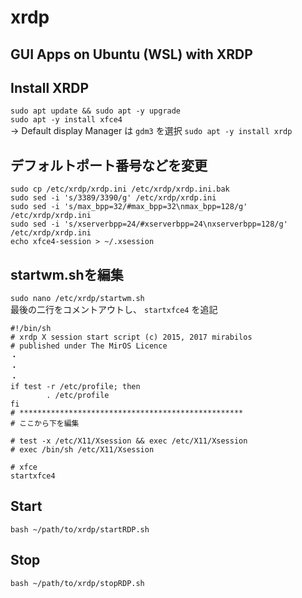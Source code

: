 # xrdp

## GUI Apps on Ubuntu (WSL)  with XRDP

## Install XRDP  
`sudo apt update && sudo apt -y upgrade`  
`sudo apt -y install xfce4`  
  → Default display Manager は `gdm3` を選択
`sudo apt -y install xrdp`  


## デフォルトポート番号などを変更  
`sudo cp /etc/xrdp/xrdp.ini /etc/xrdp/xrdp.ini.bak`  
`sudo sed -i 's/3389/3390/g' /etc/xrdp/xrdp.ini`  
`sudo sed -i 's/max_bpp=32/#max_bpp=32\nmax_bpp=128/g' /etc/xrdp/xrdp.ini`  
`sudo sed -i 's/xserverbpp=24/#xserverbpp=24\nxserverbpp=128/g' /etc/xrdp/xrdp.ini`  
`echo xfce4-session > ~/.xsession`  

## startwm.shを編集  
`sudo nano /etc/xrdp/startwm.sh`  
最後の二行をコメントアウトし、 `startxfce4` を追記  
```
#!/bin/sh
# xrdp X session start script (c) 2015, 2017 mirabilos
# published under The MirOS Licence
・
・
・
if test -r /etc/profile; then
        . /etc/profile
fi
# **************************************************
# ここから下を編集

# test -x /etc/X11/Xsession && exec /etc/X11/Xsession
# exec /bin/sh /etc/X11/Xsession

# xfce
startxfce4
```  

## Start  
`bash ~/path/to/xrdp/startRDP.sh`  

## Stop  
`bash ~/path/to/xrdp/stopRDP.sh`  
